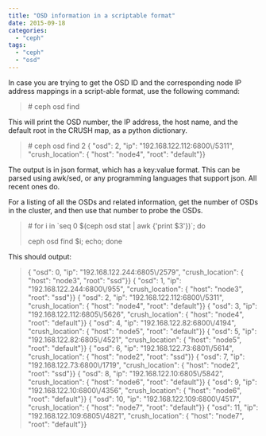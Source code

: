 ```yaml
---
title: "OSD information in a scriptable format"
date: 2015-09-18
categories:
  - "ceph"
tags:
  - "ceph"
  - "osd"
---
```


In case you are trying to get the OSD ID and the corresponding node IP address mappings in a script-able format, use the following command:

> \# ceph osd find <OSD-num>

This will print the OSD number, the IP address, the host name, and the default root in the CRUSH map, as a python dictionary.

> \# ceph osd find 2 { "osd": 2, "ip": "192.168.122.112:6800\\/5311", "crush\_location": { "host": "node4", "root": "default"}}

The output is in json format, which has a key:value format. This can be parsed using awk/sed, or any programming languages that support json. All recent ones do.

For a listing of all the OSDs and related information, get the number of OSDs in the cluster, and then use that number to probe the OSDs.

> \# for i in \`seq 0 $(ceph osd stat | awk {'print $3'})\`; do
>
> ceph osd find $i; echo; done

This should output:

> { "osd": 0, "ip": "192.168.122.244:6805\\/2579", "crush\_location": { "host": "node3", "root": "ssd"}} { "osd": 1, "ip": "192.168.122.244:6800\\/955", "crush\_location": { "host": "node3", "root": "ssd"}} { "osd": 2, "ip": "192.168.122.112:6800\\/5311", "crush\_location": { "host": "node4", "root": "default"}} { "osd": 3, "ip": "192.168.122.112:6805\\/5626", "crush\_location": { "host": "node4", "root": "default"}} { "osd": 4, "ip": "192.168.122.82:6800\\/4194", "crush\_location": { "host": "node5", "root": "default"}} { "osd": 5, "ip": "192.168.122.82:6805\\/4521", "crush\_location": { "host": "node5", "root": "default"}} { "osd": 6, "ip": "192.168.122.73:6801\\/5614", "crush\_location": { "host": "node2", "root": "ssd"}} { "osd": 7, "ip": "192.168.122.73:6800\\/1719", "crush\_location": { "host": "node2", "root": "ssd"}} { "osd": 8, "ip": "192.168.122.10:6805\\/5842", "crush\_location": { "host": "node6", "root": "default"}} { "osd": 9, "ip": "192.168.122.10:6800\\/4356", "crush\_location": { "host": "node6", "root": "default"}} { "osd": 10, "ip": "192.168.122.109:6800\\/4517", "crush\_location": { "host": "node7", "root": "default"}} { "osd": 11, "ip": "192.168.122.109:6805\\/4821", "crush\_location": { "host": "node7", "root": "default"}}
